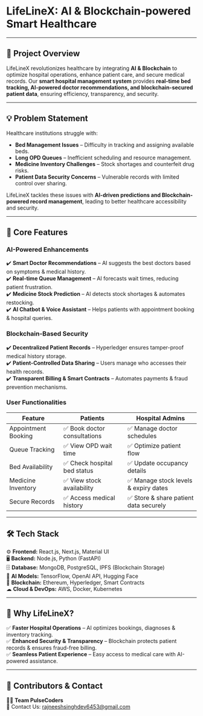 
# **LifeLineX: AI & Blockchain-powered Smart Healthcare**  


<!--
![Project Diagram](./assets/Images/Problem_Statement.png)
![Project Diagram](./assets/Images/ourSolution.png)
![Project Diagram](./assets/Images/Tech_Stack.png)
![Project Diagram](./assets/Images/Futurescope.png)
![Project Diagram](./assets/Images/who_we_serve.png)
-->




---

## 📌 **Project Overview**  
LifeLineX revolutionizes healthcare by integrating **AI & Blockchain** to optimize hospital operations, enhance patient care, and secure medical records. Our **smart hospital management system** provides **real-time bed tracking, AI-powered doctor recommendations, and blockchain-secured patient data**, ensuring efficiency, transparency, and security.  

---

## 💡 **Problem Statement**  
Healthcare institutions struggle with:  
- **Bed Management Issues** – Difficulty in tracking and assigning available beds.  
- **Long OPD Queues** – Inefficient scheduling and resource management.  
- **Medicine Inventory Challenges** – Stock shortages and counterfeit drug risks.  
- **Patient Data Security Concerns** – Vulnerable records with limited control over sharing.  

LifeLineX tackles these issues with **AI-driven predictions and Blockchain-powered record management**, leading to better healthcare accessibility and security.  

---

## 🔑 **Core Features**  
### **AI-Powered Enhancements**  
✔️ **Smart Doctor Recommendations** – AI suggests the best doctors based on symptoms & medical history.  
✔️ **Real-time Queue Management** – AI forecasts wait times, reducing patient frustration.  
✔️ **Medicine Stock Prediction** – AI detects stock shortages & automates restocking.  
✔️ **AI Chatbot & Voice Assistant** – Helps patients with appointment booking & hospital queries.  

### **Blockchain-Based Security**  
✔️ **Decentralized Patient Records** – Hyperledger ensures tamper-proof medical history storage.  
✔️ **Patient-Controlled Data Sharing** – Users manage who accesses their health records.  
✔️ **Transparent Billing & Smart Contracts** – Automates payments & fraud prevention mechanisms.  

### **User Functionalities**  
| **Feature**         | **Patients** | **Hospital Admins** |
|---------------------|-------------|----------------------|
| Appointment Booking | ✅ Book doctor consultations | ✅ Manage doctor schedules |
| Queue Tracking     | ✅ View OPD wait time | ✅ Optimize patient flow |
| Bed Availability   | ✅ Check hospital bed status | ✅ Update occupancy details |
| Medicine Inventory | ✅ View stock availability | ✅ Manage stock levels & expiry dates |
| Secure Records    | ✅ Access medical history | ✅ Store & share patient data securely |

---

## 🛠 **Tech Stack**  
⚙️ **Frontend:** React.js, Next.js, Material UI  
🖥 **Backend:** Node.js, Python (FastAPI)  
🗄 **Database:** MongoDB, PostgreSQL, IPFS (Blockchain Storage)  
🤖 **AI Models:** TensorFlow, OpenAI API, Hugging Face  
🔗 **Blockchain:** Ethereum, Hyperledger, Smart Contracts  
☁ **Cloud & DevOps:** AWS, Docker, Kubernetes  

---

## 🚀 **Why LifeLineX?**  
✅ **Faster Hospital Operations** – AI optimizes bookings, diagnoses & inventory tracking.  
✅ **Enhanced Security & Transparency** – Blockchain protects patient records & ensures fraud-free billing.  
✅ **Seamless Patient Experience** – Easy access to medical care with AI-powered assistance.  

---

## 🙌 **Contributors & Contact**  
👨‍💻 **Team PulseCoders**  
📧 Contact Us: rajneeshsinghdev6453@gmail.com

